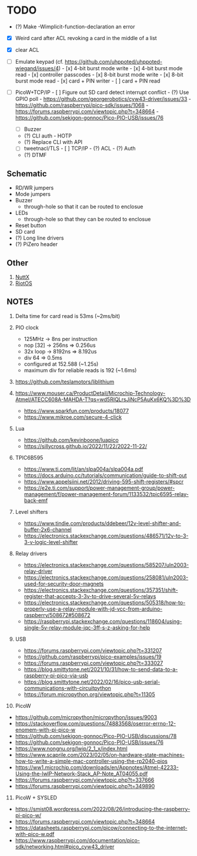 # TODO

- (?) Make -Wimplicit-function-declaration an error

- [x] Weird card after ACL revoking a card in the middle of a list
- [x] clear ACL

- [ ] Emulate keypad (cf. https://github.com/uhppoted/uhppoted-wiegand/issues/4)
      - [x] 4-bit burst mode write
      - [x] 4-bit burst mode read
      - [x] controller passcodes
      - [x] 8-bit burst mode write
      - [x] 8-bit burst mode read
      - [x] card + PIN writer
      - [ ] card + PIN read


- [ ] PicoW+TCP/IP
      - [ ] Figure out SD card detect interrupt conflict
            - (?) Use GPIO poll
            - https://github.com/georgerobotics/cyw43-driver/issues/33
            - https://github.com/raspberrypi/pico-sdk/issues/1068
            - https://forums.raspberrypi.com/viewtopic.php?t=348664
            - https://github.com/sekigon-gonnoc/Pico-PIO-USB/issues/76

   - [ ] Buzzer
   - (?) CLI auth
         - HOTP
   - (?) Replace CLI with API
   - [ ] tweetnacl/TLS
         - [ ] TCP/IP
         - (?) ACL
         - (?) Auth

   - (?) DTMF

## Schematic
- RD/WR jumpers
- Mode jumpers
- Buzzer
  - through-hole so that it can be routed to enclosue
- LEDs 
  - through-hole so that they can be routed to enclosue
- Reset button
- SD card
- (?) Long line drivers
- (?) PiZero header

## Other
1. [NuttX](https://nuttx.apache.org/docs/latest/platforms/index.html)
2. [RiotOS](https://www.riot-os.org)

## NOTES

1. Delta time for card read is 53ms (~2ms/bit)
2. PIO clock 
   - 125MHz   -> 8ns per instruction
   - nop [32] -> 256ns  => 0.256us
   - 32x loop -> 8192ns => 8.192us
   - div 64 => 0.5ms
   - configured at 152.588 (~1.25s)
   - maximum div for reliable reads is 192 (~1.6ms)

3. https://github.com/teslamotors/liblithium
4. https://www.mouser.ca/ProductDetail/Microchip-Technology-Atmel/ATECC608A-MAHDA-T?qs=wd5RIQLrsJiNcP5AuKx6KQ%3D%3D
   - https://www.sparkfun.com/products/18077
   - https://www.mikroe.com/secure-4-click
5. Lua
   - https://github.com/kevinboone/luapico
   - https://sillycross.github.io/2022/11/22/2022-11-22/

6. TPIC6B595
   - https://www.ti.com/lit/an/slpa004a/slpa004a.pdf
   - https://docs.arduino.cc/tutorials/communication/guide-to-shift-out
   - https://www.appelsiini.net/2012/driving-595-shift-registers/#spcr
   - https://e2e.ti.com/support/power-management-group/power-management/f/power-management-forum/1133532/tpic6595-relay-back-emf

7. Level shifters
   - https://www.tindie.com/products/ddebeer/12v-level-shifter-and-buffer-2x6-channel
   - https://electronics.stackexchange.com/questions/486571/12v-to-3-3-v-logic-level-shifter

8. Relay drivers
   - https://electronics.stackexchange.com/questions/585207/uln2003-relay-driver
   - https://electronics.stackexchange.com/questions/258081/uln2003-used-for-security-door-magnets
   - https://electronics.stackexchange.com/questions/357351/shift-register-that-accepts-3-3v-to-drive-several-5v-relays
   - https://electronics.stackexchange.com/questions/505318/how-to-properly-use-a-relay-module-with-jd-vcc-from-arduino-raspberry/508672#508672
   - https://raspberrypi.stackexchange.com/questions/118604/using-single-5v-relay-module-jqc-3ff-s-z-asking-for-help

9. USB
   - https://forums.raspberrypi.com/viewtopic.php?t=331207
   - https://github.com/raspberrypi/pico-examples/issues/19
   - https://forums.raspberrypi.com/viewtopic.php?t=333027
   - https://blog.smittytone.net/2021/10/31/how-to-send-data-to-a-raspberry-pi-pico-via-usb
   - https://blog.smittytone.net/2022/02/16/pico-usb-serial-communications-with-circuitpython
   - https://forum.micropython.org/viewtopic.php?t=11305

10. PicoW
   - https://github.com/micropython/micropython/issues/9003
   - https://stackoverflow.com/questions/74883568/oserror-errno-12-enomem-with-pi-pico-w
   - https://github.com/sekigon-gonnoc/Pico-PIO-USB/discussions/78
   - https://github.com/sekigon-gonnoc/Pico-PIO-USB/issues/76
   - https://www.nongnu.org/lwip/2_1_x/index.html
   - https://www.scaprile.com/2023/02/05/on-hardware-state-machines-how-to-write-a-simple-mac-controller-using-the-rp2040-pios
   - https://ww1.microchip.com/downloads/en/Appnotes/Atmel-42233-Using-the-lwIP-Network-Stack_AP-Note_AT04055.pdf
   - https://forums.raspberrypi.com/viewtopic.php?t=337666
   - https://forums.raspberrypi.com/viewtopic.php?t=349890
   
11. PicoW + SYSLED
   - https://smist08.wordpress.com/2022/08/26/introducing-the-raspberry-pi-pico-w/
   - https://forums.raspberrypi.com/viewtopic.php?t=348664
   - https://datasheets.raspberrypi.com/picow/connecting-to-the-internet-with-pico-w.pdf
   - https://www.raspberrypi.com/documentation/pico-sdk/networking.html#pico_cyw43_driver

